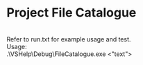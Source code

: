 # Project File Catalogue
<br/>
Refer to run.txt for example usage and test.
<br/>
Usage:
<br/>
.\VSHelp\Debug\FileCatalogue.exe <Path> <Patterns> </s> </d> </f><"text">

